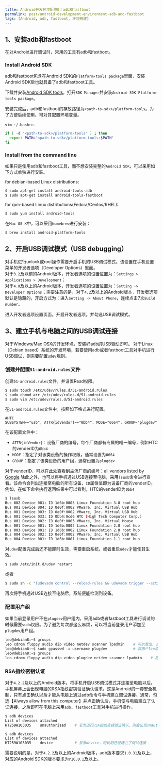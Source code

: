 ```yaml
---
title: Android开发环境配置0：adb和fastboot
permalink: post/android-development-environment-adb-and-fastboot
tags: [Android, adb, fastboot, 环境搭建]
---
```


## 1、安装adb和fastboot

在对Android进行调试时，常用的工具有adb和fastboot。

### Install Android SDK

adb和fastboot包含在Android SDK的`Platform-tools package`里面，安装Android SDK后也就具备了adb和fastboot工具。

下载并安装[Android SDK tools](https://developer.android.com/sdk/index.html#Other)，打开`SDK Manager`并安装`Android SDK Platform-tools package`。

安装完成后，adb和fastboot的存放路径为`<path-to-sdk>/platform-tools`。为了方便后续使用，可对其配置环境变量。

`vim ~/.bashrc`:

~~~bash
if [ -d "<path-to-sdk>/platform-tools" ] ; then
  export PATH="<path-to-sdk>/platform-tools:$PATH"
fi
~~~

### Install from the command line

如果只是使用adb和fastboot工具，而不想安装完整的`Android SDK`，可以采用如下方式单独进行安装。

for debian-based Linux distributions:

~~~bash
$ sudo apt-get install android-tools-adb
$ sudo apt-get install android-tools-fastboot
~~~

for rpm-based Linux distributions(Fedora/Centos/RHEL):
~~~bash
$ sudo yum install android-tools
~~~

在`Mac OS X`中，可以采用`homebrew`进行安装：

~~~bash
$ brew install android-platform-tools
~~~

## 2、开启USB调试模式（USB debugging）

对手机进行unlock或root操作需要开启手机的USB调试模式，该设置在手机设置菜单的开发者选项（Developer Options）里面。  
对于`3.2`及以前的Android版本，开发者选项的设置位置为：`Settings > Applications > Development`；  
对于`4.0`及以上的Android版本，开发者选项的设置位置为：`Setting -> Developer Options`；需要注意的是，对于`4.2`及以上的Android版本，开发者选项默认是隐藏的，开启方式为：进入`Setting -> About Phone`，连续点击7次`Build number`。

进入开发者选项设置页面，开启开发者选项，并勾选USB调试模式。

## 3、建立手机与电脑之间的USB调试连接
对于Windows/Mac OSX的开发环境，安装好adb的USB驱动即可。
对于Linux（Debian based）系统的开发环境，若要使用adb或者fastboot工具对手机进行USB调试，则需要配置`udev`规则。

### 创建并配置`51-android.rules`文件
创建`51-android.rules`文件，并设置Read权限。

~~~bash
$ sudo touch /etc/udev/rules.d/51-android.rules
$ sudo chmod a+r /etc/udev/rules.d/51-android.rules
$ sudo vim /etc/udev/rules.d/51-android.rules
~~~

在`51-android.rules`文件中，按照如下格式进行配置。

~~~vim
#HTC
SUBSYSTEM=="usb", ATTR{idVendor}=="0bb4", MODE="0664", GROUP="plugdev"
~~~

在该配置文件中：
- `ATTR{idVendor}`：设备厂商的编号，每个厂商都有专属的唯一编号，例如HTC的venderID为`0bb4`
- `MODE`：指定了对该类设备的操作权限，通常设置为`0664`
- `GROUP`：指定了该类设备的用户组，通常设置为`plugdev`

对于venderID，可以在此处查看到主流厂商的编号：[all vendors listed by Google](http://developer.android.com/tools/device.html#VendorIds)
除此之外，也可以将手机通过USB连接至电脑，采用`lsusb`命令进行查看。该命令会列出连接至电脑的所有设备，`ID`属性值即为设备厂商的venderID。例如，在如下命令执行返回结果中可以看到，HTC的venderID为`0bb4`

~~~bash
$ lsusb
Bus 002 Device 001: ID 1d6b:0003 Linux Foundation 3.0 root hub
Bus 001 Device 004: ID 0e0f:0002 VMware, Inc. Virtual USB Hub
Bus 001 Device 003: ID 0e0f:0002 VMware, Inc. Virtual USB Hub
Bus 001 Device 033: ID 0bb4:0cd6 HTC (High Tech Computer Corp.)
Bus 001 Device 002: ID 0e0f:0003 VMware, Inc. Virtual Mouse
Bus 001 Device 001: ID 1d6b:0002 Linux Foundation 2.0 root hub
Bus 003 Device 001: ID 1d6b:0002 Linux Foundation 2.0 root hub
Bus 004 Device 002: ID 0e0f:0002 VMware, Inc. Virtual USB Hub
Bus 004 Device 001: ID 1d6b:0001 Linux Foundation 1.1 root hub
~~~

对`udev`配置完成后还不能即时生效，需要重启系统，或者重启`udev`才能使其生效。

~~~bash
$ sudo /etc/init.d/udev restart
~~~

或者

~~~bash
$ sudo sh -c "(udevadm control --reload-rules && udevadm trigger --action=change)"
~~~

再次将手机通过USB连接至电脑后，系统便能检测到设备。

### 配置用户组
如果当前登录用户不在`plugdev`用户组内，采用adb或者fastboot工具进行调试的时候需要`sudo`权限。为了避免每次都这么麻烦，可以将当前登录用户添加至`plugdev`用户组。

~~~bash
leo@debian8:~$ groups
leo cdrom floppy audio dip video netdev scanner lpadmin    # 可以看出，当前用户leo并不在用户组plugdev里面
leo@debian8:~$ sudo gpasswd -a username plugdev            # 将用户leo添加至用户组plugdev
leo@debian8:~$ groups
leo cdrom floppy audio dip video plugdev netdev scanner lpadmin    # 用户leo已属于用户组plugdev
~~~

### RSA指纹密钥认证

对于`4.2.2`及以上的Android版本，将手机开启USB调试模式并连接至电脑以后，手机屏幕上会出现电脑的RSA指纹密钥验证确认请求，这是Android的一套安全机制，只有点击确认以后才能从电脑上通过adb命令与手机建立调试连接。通常，勾选【Always allow from this computer】并点击确认后，手机便与电脑建立了认证连接，之后即可在电脑上采用`adb`、`fastboot`工具对手机进行操作。

~~~bash
$ adb devices
List of devices attached
HT259W103035	unauthorized    # 若为进行RSA指纹密钥验证确认，则会出现unauthorized提示

$ adb devices
List of devices attached
HT259W103035	device          # 显示device，则说明已经建立了调试连接
~~~

需要说明的是，对于`4.2.2`及以上的Android版本，adb版本要求`1.0.31`及以上，对应的Android SDK的版本要求为`r16.0.1`及以上。
